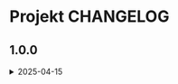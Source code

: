 
# Projekt CHANGELOG

## 1.0.0

<details>
<summary>2025-04-15</summary>
<dl>
  <dt>Feature</dt>
  <dd>Initiale GUI erstellt</dd>
</dl>
</details>
